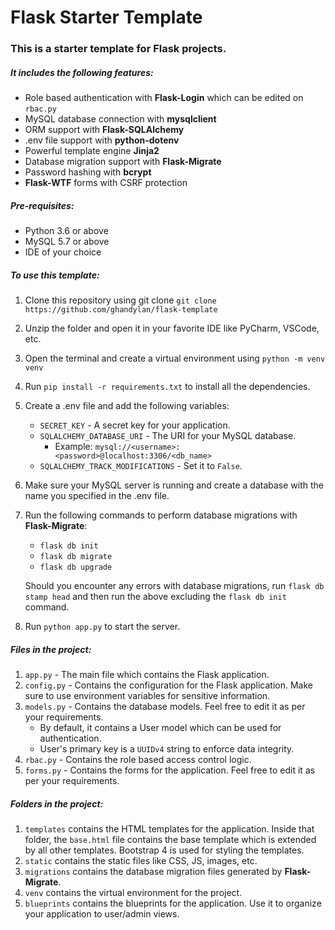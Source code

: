 # Flask Starter Template

### This is a starter template for Flask projects.

##### It includes the following features:

+ Role based authentication with __Flask-Login__ which can be edited on ```rbac.py```
+ MySQL database connection with __mysqlclient__
+ ORM support with __Flask-SQLAlchemy__
+ .env file support with __python-dotenv__
+ Powerful template engine __Jinja2__
+ Database migration support with __Flask-Migrate__
+ Password hashing with __bcrypt__
+ __Flask-WTF__ forms with CSRF protection

##### Pre-requisites:

+ Python 3.6 or above
+ MySQL 5.7 or above
+ IDE of your choice

##### To use this template:

1. Clone this repository using git clone ```git clone https://github.com/ghandylan/flask-template```
2. Unzip the folder and open it in your favorite IDE like PyCharm, VSCode, etc.
3. Open the terminal and create a virtual environment using ```python -m venv venv```
4. Run ```pip install -r requirements.txt``` to install all the dependencies.
5. Create a .env file and add the following variables:
    + ```SECRET_KEY``` - A secret key for your application.
    + ```SQLALCHEMY_DATABASE_URI``` - The URI for your MySQL database.
        - Example: ```mysql://<username>:<password>@localhost:3306/<db_name>```
    + ```SQLALCHEMY_TRACK_MODIFICATIONS``` - Set it to ```False```.
6. Make sure your MySQL server is running and create a database with the name you specified in the .env file.
7. Run the following commands to perform database migrations with __Flask-Migrate__:
    + ```flask db init```
    + ```flask db migrate```
    + ```flask db upgrade```

   Should you encounter any errors with database migrations, run ```flask db stamp head``` and then run the above excluding the ```flask db init``` command.

   
8. Run ```python app.py``` to start the server.

##### Files in the project:

1. ```app.py``` - The main file which contains the Flask application.
2. ```config.py``` - Contains the configuration for the Flask application. Make sure to use environment variables for
   sensitive information.
3. ```models.py``` - Contains the database models. Feel free to edit it as per your requirements.
    + By default, it contains a User model which can be used for authentication.
    + User's primary key is a ```UUIDv4``` string to enforce data integrity.
4. ```rbac.py``` - Contains the role based access control logic.
5. ```forms.py``` - Contains the forms for the application. Feel free to edit it as per your requirements.

##### Folders in the project:

1. ```templates``` contains the HTML templates for the application. Inside that folder, the ```base.html``` file
   contains the base template which is extended by all other templates. Bootstrap 4 is used for styling the templates.
2. ```static``` contains the static files like CSS, JS, images, etc.
3. ```migrations``` contains the database migration files generated by __Flask-Migrate__.
4. ```venv``` contains the virtual environment for the project.
5. ```blueprints``` contains the blueprints for the application. Use it to organize your application to user/admin
   views.

